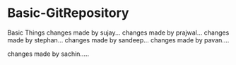# Basic-GitRepository
Basic Things
changes made by sujay...
changes made by prajwal...
changes made by stephan...
changes made by sandeep...
changes made by pavan....

changes made by sachin.....